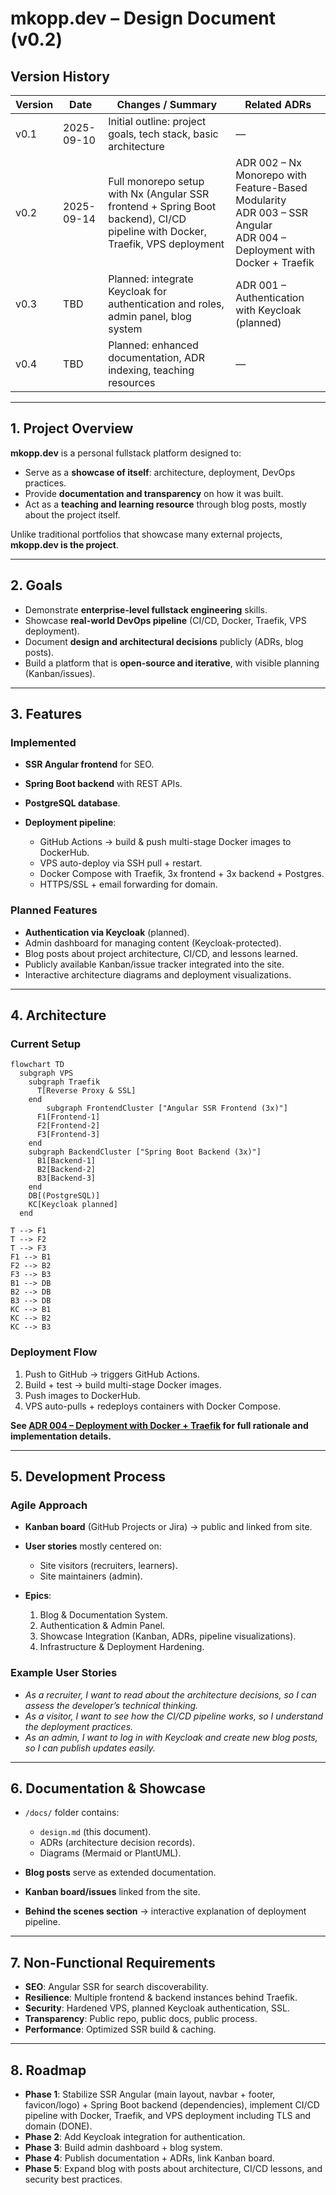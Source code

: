 # mkopp.dev – Design Document (v0.2)

## Version History

| Version | Date       | Changes / Summary                                                                                                             | Related ADRs                                                                                                               |
| ------- | ---------- | ----------------------------------------------------------------------------------------------------------------------------- | -------------------------------------------------------------------------------------------------------------------------- |
| v0.1    | 2025-09-10 | Initial outline: project goals, tech stack, basic architecture                                                                | —                                                                                                                          |
| v0.2    | 2025-09-14 | Full monorepo setup with Nx (Angular SSR frontend + Spring Boot backend), CI/CD pipeline with Docker, Traefik, VPS deployment | ADR 002 – Nx Monorepo with Feature-Based Modularity<br>ADR 003 – SSR Angular<br>ADR 004 – Deployment with Docker + Traefik |
| v0.3    | TBD        | Planned: integrate Keycloak for authentication and roles, admin panel, blog system                                            | ADR 001 – Authentication with Keycloak (planned)                                                                           |
| v0.4    | TBD        | Planned: enhanced documentation, ADR indexing, teaching resources                                                             | —                                                                                                                          |

---

## 1. Project Overview

**mkopp.dev** is a personal fullstack platform designed to:

* Serve as a **showcase of itself**: architecture, deployment, DevOps practices.
* Provide **documentation and transparency** on how it was built.
* Act as a **teaching and learning resource** through blog posts, mostly about the project itself.

Unlike traditional portfolios that showcase many external projects, **mkopp.dev is the project**.

---

## 2. Goals

* Demonstrate **enterprise-level fullstack engineering** skills.
* Showcase **real-world DevOps pipeline** (CI/CD, Docker, Traefik, VPS deployment).
* Document **design and architectural decisions** publicly (ADRs, blog posts).
* Build a platform that is **open-source and iterative**, with visible planning (Kanban/issues).

---

## 3. Features

### Implemented

* **SSR Angular frontend** for SEO.
* **Spring Boot backend** with REST APIs.
* **PostgreSQL database**.
* **Deployment pipeline**:

  * GitHub Actions → build & push multi-stage Docker images to DockerHub.
  * VPS auto-deploy via SSH pull + restart.
  * Docker Compose with Traefik, 3x frontend + 3x backend + Postgres.
  * HTTPS/SSL + email forwarding for domain.

### Planned Features

* **Authentication via Keycloak** (planned).
* Admin dashboard for managing content (Keycloak-protected).
* Blog posts about project architecture, CI/CD, and lessons learned.
* Publicly available Kanban/issue tracker integrated into the site.
* Interactive architecture diagrams and deployment visualizations.

---

## 4. Architecture

### Current Setup

```mermaid
flowchart TD
  subgraph VPS
    subgraph Traefik
      T[Reverse Proxy & SSL]
    end
        subgraph FrontendCluster ["Angular SSR Frontend (3x)"]
      F1[Frontend-1]
      F2[Frontend-2]
      F3[Frontend-3]
    end
    subgraph BackendCluster ["Spring Boot Backend (3x)"]
      B1[Backend-1]
      B2[Backend-2]
      B3[Backend-3]
    end
    DB[(PostgreSQL)]
    KC[Keycloak planned]
  end

T --> F1
T --> F2
T --> F3
F1 --> B1
F2 --> B2
F3 --> B3
B1 --> DB
B2 --> DB
B3 --> DB
KC --> B1
KC --> B2
KC --> B3
```

### Deployment Flow

1. Push to GitHub → triggers GitHub Actions.
2. Build + test → build multi-stage Docker images.
3. Push images to DockerHub.
4. VPS auto-pulls + redeploys containers with Docker Compose.

**See [ADR 004 – Deployment with Docker + Traefik](./adr/0004-deployment-with-docker-traefik.md) for full rationale and implementation details.**

---

## 5. Development Process

### Agile Approach

* **Kanban board** (GitHub Projects or Jira) → public and linked from site.
* **User stories** mostly centered on:

  * Site visitors (recruiters, learners).
  * Site maintainers (admin).
* **Epics**:

  1. Blog & Documentation System.
  2. Authentication & Admin Panel.
  3. Showcase Integration (Kanban, ADRs, pipeline visualizations).
  4. Infrastructure & Deployment Hardening.

### Example User Stories

* *As a recruiter, I want to read about the architecture decisions, so I can assess the developer’s technical thinking.*
* *As a visitor, I want to see how the CI/CD pipeline works, so I understand the deployment practices.*
* *As an admin, I want to log in with Keycloak and create new blog posts, so I can publish updates easily.*

---

## 6. Documentation & Showcase

* `/docs/` folder contains:

  * `design.md` (this document).
  * ADRs (architecture decision records).
  * Diagrams (Mermaid or PlantUML).
* **Blog posts** serve as extended documentation.
* **Kanban board/issues** linked from the site.
* **Behind the scenes section** → interactive explanation of deployment pipeline.

---

## 7. Non-Functional Requirements

* **SEO**: Angular SSR for search discoverability.
* **Resilience**: Multiple frontend & backend instances behind Traefik.
* **Security**: Hardened VPS, planned Keycloak authentication, SSL.
* **Transparency**: Public repo, public docs, public process.
* **Performance**: Optimized SSR build & caching.

---

## 8. Roadmap

* **Phase 1**: Stabilize SSR Angular (main layout, navbar + footer, favicon/logo) + Spring Boot backend (dependencies), implement CI/CD pipeline with Docker, Traefik, and VPS deployment including TLS and domain (DONE).
* **Phase 2**: Add Keycloak integration for authentication.
* **Phase 3**: Build admin dashboard + blog system.
* **Phase 4**: Publish documentation + ADRs, link Kanban board.
* **Phase 5**: Expand blog with posts about architecture, CI/CD lessons, and security best practices.
